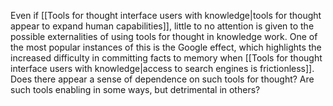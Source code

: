 ---
---

Even if [[Tools for thought interface users with knowledge|tools for thought appear to expand human capabilities]], little to no attention is given to the possible externalities of using tools for thought in knowledge work. One of the most popular instances of this is the Google effect, which highlights the increased difficulty in committing facts to memory when [[Tools for thought interface users with knowledge|access to search engines is frictionless]]. Does there appear a sense of dependence on such tools for thought? Are such tools enabling in some ways, but detrimental in others?